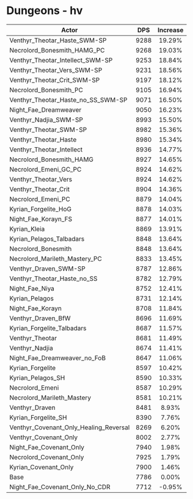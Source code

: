# Dungeons - hv
| Actor | DPS | Increase |
|---|:---:|:---:|
|Venthyr_Theotar_Haste_SWM-SP|9288|19.29%|
|Necrolord_Bonesmith_HAMG_PC|9268|19.03%|
|Venthyr_Theotar_Intellect_SWM-SP|9253|18.84%|
|Venthyr_Theotar_Vers_SWM-SP|9231|18.56%|
|Venthyr_Theotar_Crit_SWM-SP|9197|18.12%|
|Necrolord_Bonesmith_PC|9105|16.94%|
|Venthyr_Theotar_Haste_no_SS_SWM-SP|9071|16.50%|
|Night_Fae_Dreamweaver|9050|16.23%|
|Venthyr_Nadjia_SWM-SP|8993|15.50%|
|Venthyr_Theotar_SWM-SP|8982|15.36%|
|Venthyr_Theotar_Haste|8980|15.34%|
|Venthyr_Theotar_Intellect|8936|14.77%|
|Necrolord_Bonesmith_HAMG|8927|14.65%|
|Necrolord_Emeni_GC_PC|8924|14.62%|
|Venthyr_Theotar_Vers|8924|14.62%|
|Venthyr_Theotar_Crit|8904|14.36%|
|Necrolord_Emeni_PC|8879|14.04%|
|Kyrian_Forgelite_HoG|8878|14.03%|
|Night_Fae_Korayn_FS|8877|14.01%|
|Kyrian_Kleia|8869|13.91%|
|Kyrian_Pelagos_Talbadars|8848|13.64%|
|Necrolord_Bonesmith|8848|13.64%|
|Necrolord_Marileth_Mastery_PC|8833|13.45%|
|Venthyr_Draven_SWM-SP|8787|12.86%|
|Venthyr_Theotar_Haste_no_SS|8782|12.79%|
|Night_Fae_Niya|8752|12.41%|
|Kyrian_Pelagos|8731|12.14%|
|Night_Fae_Korayn|8708|11.84%|
|Venthyr_Draven_BfW|8696|11.69%|
|Kyrian_Forgelite_Talbadars|8687|11.57%|
|Venthyr_Theotar|8681|11.49%|
|Venthyr_Nadjia|8674|11.41%|
|Night_Fae_Dreamweaver_no_FoB|8647|11.06%|
|Kyrian_Forgelite|8597|10.42%|
|Kyrian_Pelagos_SH|8590|10.33%|
|Necrolord_Emeni|8587|10.29%|
|Necrolord_Marileth_Mastery|8581|10.21%|
|Venthyr_Draven|8481|8.93%|
|Kyrian_Forgelite_SH|8390|7.76%|
|Venthyr_Covenant_Only_Healing_Reversal|8269|6.20%|
|Venthyr_Covenant_Only|8002|2.77%|
|Night_Fae_Covenant_Only|7940|1.98%|
|Necrolord_Covenant_Only|7925|1.79%|
|Kyrian_Covenant_Only|7900|1.46%|
|Base|7786|0.00%|
|Night_Fae_Covenant_Only_No_CDR|7712|-0.95%|
